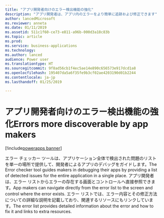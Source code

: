 ```yaml
---
title: "アプリ開発者向けのエラー検出機能の強化"
description: "アプリ開発者は、アプリ内のエラーをより簡単に追跡および修正できます"
author: lancedMicrosoft
ms.reviewer: anneta
ms.date: 01/11/2019
ms.assetid: 511c1f60-ce73-e811-a96b-000d3a18c83b
ms.topic: article
ms.prod: 
ms.service: business-applications
ms.technology: 
ms.author: lanced
audience: Power user
ms.translationtype: HT
ms.sourcegitcommit: 9f8ad56cb1f4ec5ae14e890c656573e917dcd1a8
ms.openlocfilehash: 195407da5a6f35fe9b3cf02ae4203190d01b2244
ms.contentlocale: ja-jp
ms.lasthandoff: 01/25/2019

---
```

# <a name="errors-more-discoverable-by-app-makers"></a><span data-ttu-id="82e8e-103">アプリ開発者向けのエラー検出機能の強化</span><span class="sxs-lookup"><span data-stu-id="82e8e-103">Errors more discoverable by app makers</span></span>


[!include[powerapps banner](../includes/powerapps.md)]

<span data-ttu-id="82e8e-104">エラー チェッカー ツールは、アプリケーション全体で検出された問題のリストを単一の場所で提供して、開発者によるアプリのデバッグをガイドします。</span><span class="sxs-lookup"><span data-stu-id="82e8e-104">The Error checker tool guides makers in debugging their apps by providing a list of detected issues for the entire application in a single place.</span></span> <span data-ttu-id="82e8e-105">アプリ開発者は、エラー リストからエラーの存在する画面とコントロールへ直接参照できます。</span><span class="sxs-lookup"><span data-stu-id="82e8e-105">App makers can navigate directly from the error list to the screen and control where the error exists.</span></span> <span data-ttu-id="82e8e-106">エラー リストでは、エラー内容とその修正方法についての詳細な説明を記載しており、関連するリソースにもリンクしています。</span><span class="sxs-lookup"><span data-stu-id="82e8e-106">The error list provides detailed information about the error and how to fix it and links to extra resources.</span></span>
